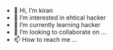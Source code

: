 - 👋 Hi, I’m kiran 
- 👀 I’m interested in ehtical hacker
- 🌱 I’m currently learning hacker
- 💞️ I’m looking to collaborate on ...
- 📫 How to reach me ...

<!---
klama3096/klama3096 is a ✨ special ✨ repository because its `README.md` (this file) appears on your GitHub profile.
You can click the Preview link to take a look at your changes.
--->
